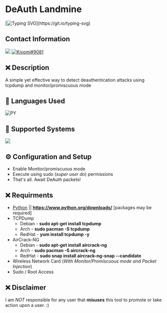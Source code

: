 # DeAuth Landmine
[![Typing SVG](https://readme-typing-svg.herokuapp.com?font=Inconsolata&duration=3000&color=D404F7&vCenter=true&height=25&lines=Have+questions%3F;Feel+free+to+DM+me+on+Discord!)](https://git.io/typing-svg)

## Contact Information 
<a href="mailto:chevybot123@gmail.com"><img src="https://img.shields.io/badge/Gmail-D14836?style=for-the-badge&logo=gmail&logoColor=white"></a>
<a href="https://discordapp.com/users/359794704847601674"><img src="https://img.shields.io/badge/Discord-7289DA?style=for-the-badge&logo=discord&logoColor=white" alt="Kiyomi#9081" ></a>

## ❌ Description
A simple yet effective way to detect deauthentication attacks using tcpdump and monitor/promiscuous mode 

## 🔨 Languages Used
![PY](https://custom-icon-badges.herokuapp.com/badge/Python-black.svg?logo=python&logoColor=blue)

## 🔨 Supported Systems
<img src="https://img.shields.io/badge/linux-black?style=flat-square&logo=linux"/>



## ⚙️ Configuration and Setup
  - Enable Monitor/promiscuous mode
  - Execute using sudo (*super user do*) permissions
  - That's all. Await DeAuth packets!
  
  
  
## ❌ Requirments
- [Python](https://www.python.org/downloads/) || **https://www.python.org/downloads/** [packages may be required]
- TCPDump
  - Debian - **sudo apt-get install tcpdump**
  - Arch - **sudo pacman -S tcpdump** 
  - RedHat - **yum install tcpdump -y**
- AirCrack-NG
  - Debian - **sudo apt-get install aircrack-ng**
  - Arch - **sudo pacman -S aircrack-ng**
  - RedHat - **sudo snap install aircrack-ng-snap --candidate**
- Wireless Network Card (*With Monitor/Promiscuous mode and Packet Injection*)
- Sudo / Root Access



## ❌ Disclaimer
I am *NOT* responsible for any user that **misuses** this tool to promote or take action upon a user. :)
